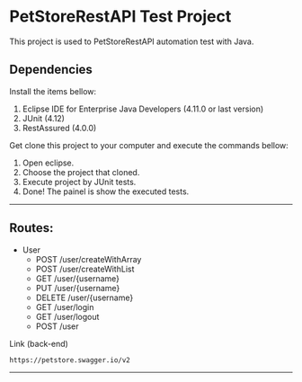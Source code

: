 # PetStoreRestAPI Test Project

This project is used to PetStoreRestAPI automation test with Java.

## Dependencies

Install the items bellow:

1. Eclipse IDE for Enterprise Java Developers (4.11.0 or last version)
2. JUnit (4.12)
3. RestAssured (4.0.0)

Get clone this project to your computer and execute the commands bellow:

1. Open eclipse.
2. Choose the project that cloned.
3. Execute project by JUnit tests.
4. Done! The painel is show the executed tests.

---

## Routes:

* User
  * POST /user/createWithArray
  * POST /user/createWithList
  * GET /user/{username}
  * PUT /user/{username}
  * DELETE /user/{username}
  * GET /user/login
  * GET /user/logout
  * POST /user


Link (back-end)
```link
https://petstore.swagger.io/v2
```

---
